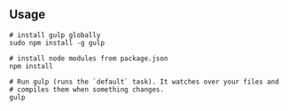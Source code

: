 ## Usage

    # install gulp globally
    sudo npm install -g gulp

    # install node modules from package.json
    npm install

    # Run gulp (runs the `default` task). It watches over your files and
    # compiles them when something changes.
    gulp
